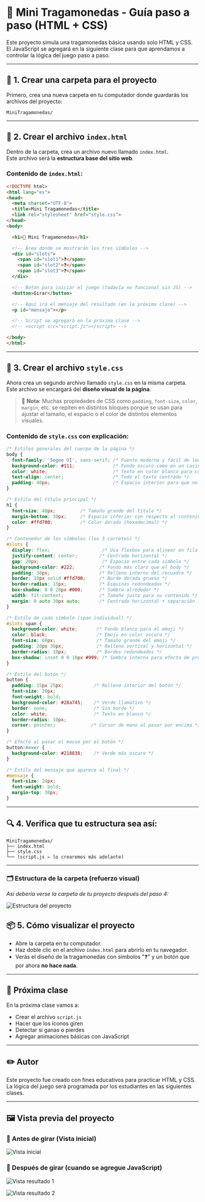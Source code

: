 # 🎰 Mini Tragamonedas - Guía paso a paso (HTML + CSS)

Este proyecto simula una tragamonedas básica usando solo HTML y CSS.  
El JavaScript se agregará en la siguiente clase para que aprendamos a controlar la lógica del juego paso a paso.

---

## 📁 1. Crear una carpeta para el proyecto

Primero, crea una nueva carpeta en tu computador donde guardarás los archivos del proyecto:

```
MiniTragamonedas/
```

---

## 📄 2. Crear el archivo `index.html`

Dentro de la carpeta, crea un archivo nuevo llamado `index.html`.  
Este archivo será la **estructura base del sitio web**.

### Contenido de `index.html`:

```html
<!DOCTYPE html>
<html lang="es">
<head>
  <meta charset="UTF-8">
  <title>Mini Tragamonedas</title>
  <link rel="stylesheet" href="style.css">
</head>
<body>

  <h1>🎰 Mini Tragamonedas</h1>

  <!-- Área donde se mostrarán los tres símbolos -->
  <div id="slots">
    <span id="slot1">❓</span>
    <span id="slot2">❓</span>
    <span id="slot3">❓</span>
  </div>

  <!-- Botón para iniciar el juego (todavía no funcional sin JS) -->
  <button>Girar</button>

  <!-- Aquí irá el mensaje del resultado (en la próxima clase) -->
  <p id="mensaje"></p>

  <!-- Script se agregará en la próxima clase -->
  <!-- <script src="script.js"></script> -->

</body>
</html>
```

---

## 🎨 3. Crear el archivo `style.css`

Ahora crea un segundo archivo llamado `style.css` en la misma carpeta.  
Este archivo se encargará del **diseño visual de la página**.

> 🧠 **Nota**: Muchas propiedades de CSS como `padding`, `font-size`, `color`, `margin`, etc. se repiten en distintos bloques porque se usan para ajustar el tamaño, el espacio o el color de distintos elementos visuales.

### Contenido de `style.css` con explicación:

```css
/* Estilos generales del cuerpo de la página */
body {
  font-family: 'Segoe UI', sans-serif; /* Fuente moderna y fácil de leer */
  background-color: #111;              /* Fondo oscuro como en un casino */
  color: white;                        /* Texto en color blanco para contraste */
  text-align: center;                  /* Todo el texto centrado */
  padding: 40px;                       /* Espacio interior para que no quede pegado al borde */
}

/* Estilo del título principal */
h1 {
  font-size: 40px;         /* Tamaño grande del título */
  margin-bottom: 30px;     /* Espacio inferior con respecto al contenido siguiente */
  color: #ffd700;          /* Color dorado (hexadecimal) */
}

/* Contenedor de los símbolos (los 3 carretes) */
#slots {
  display: flex;                   /* Usa flexbox para alinear en fila */
  justify-content: center;        /* Centrado horizontal */
  gap: 20px;                       /* Espacio entre cada símbolo */
  background-color: #222;         /* Fondo más claro que el body */
  padding: 30px;                  /* Relleno interno del recuadro */
  border: 10px solid #ffd700;     /* Borde dorado grueso */
  border-radius: 15px;            /* Esquinas redondeadas */
  box-shadow: 0 0 20px #000;      /* Sombra alrededor */
  width: fit-content;             /* Tamaño justo para su contenido */
  margin: 0 auto 30px auto;       /* Centrado horizontal + separación inferior */
}

/* Estilo de cada símbolo (span individual) */
#slots span {
  background-color: white;       /* Fondo blanco para el emoji */
  color: black;                  /* Emoji en color oscuro */
  font-size: 60px;               /* Tamaño grande del emoji */
  padding: 20px 30px;            /* Relleno vertical y horizontal */
  border-radius: 10px;           /* Bordes redondeados */
  box-shadow: inset 0 0 10px #999; /* Sombra interna para efecto de profundidad */
}

/* Estilo del botón */
button {
  padding: 15px 25px;           /* Relleno interior del botón */
  font-size: 20px;
  font-weight: bold;
  background-color: #28a745;    /* Verde llamativo */
  border: none;                 /* Sin borde */
  color: white;                 /* Texto en blanco */
  border-radius: 10px;
  cursor: pointer;             /* Cursor de mano al pasar por encima */
}

/* Efecto al pasar el mouse por el botón */
button:hover {
  background-color: #218838;    /* Verde más oscuro */
}

/* Estilo del mensaje que aparece al final */
#mensaje {
  font-size: 24px;
  font-weight: bold;
  margin-top: 30px;
}
```

---

## 🔍 4. Verifica que tu estructura sea así:

```
MiniTragamonedas/
├── index.html
├── style.css
└── (script.js ← lo crearemos más adelante)
```

---

### 🗂️ Estructura de la carpeta (refuerzo visual)
*Así debería verse la carpeta de tu proyecto después del paso 4:*

![Estructura del proyecto](img/pantalla_caperta.png)


## 📦 5. Cómo visualizar el proyecto

- Abre la carpeta en tu computador.
- Haz doble clic en el archivo `index.html` para abrirlo en tu navegador.
- Verás el diseño de la tragamonedas con símbolos "❓" y un botón que por ahora **no hace nada**.

---

## 🚀 Próxima clase

En la próxima clase vamos a:

- Crear el archivo `script.js`
- Hacer que los íconos giren
- Detectar si ganas o pierdes
- Agregar animaciones básicas con JavaScript

---

## ✏️ Autor

Este proyecto fue creado con fines educativos para practicar HTML y CSS.  
La lógica del juego será programada por los estudiantes en las siguientes clases.

---

## 🖼️ Vista previa del proyecto

### 🎰 Antes de girar (Vista inicial)
![Vista inicial](img/pantalla1.png)

### 🎉 Después de girar (cuando se agregue JavaScript)
![Vista resultado 1](img/pantalla2.png)

![Vista resultado 2](img/pantalla3.png)